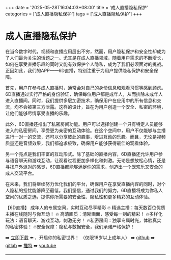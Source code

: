 +++
date = '2025-05-28T16:04:03+08:00'
title = '成人直播隐私保护'
categories = ['成人直播隐私保护']
tags = ['成人直播隐私保护']
+++

# 成人直播隐私保护

在当今数字时代，视频和直播应用层出不穷，然而，用户隐私保护和安全性却成为了人们最为关注的话题之一。尤其是在成人直播领域，随着用户需求的不断增长，如何在享受直播乐趣的同时又能有效保护个人隐私，成为了我们必须面对的挑战。正因如此，我们的APP——6D直播，特别注重于为用户提供隐私保护和安全保障。

首先，用户在参与成人直播时，通常会对自己的身份信息和观看习惯等感到顾虑。6D直播通过实行严格的身份验证，确保每位用户都是成年人，从而排除未成年人进入直播间。同时，我们提供多层加密技术，确保用户在应用中的所有信息和交流，均不会被第三方泄露。这样的设计，旨在为用户创造一个安全、私密的环境，让他们能够尽情享受直播的乐趣。

此外，6D直播还推出了私密房间功能。用户可以选择创建一个只有特定人员能够进入的私密房间，享受更为亲密的互动体验。在这个空间中，用户不仅能够与主播进行一对一的交流，还可以分享彼此的趣事，增进互动的乐趣。而且，无论是视频质量还是音频效果，我们都追求极致，确保用户能够获得最佳的观看体验。

另一个亮点是我们丰富的互动形式。除了基础的直播内容，6D直播还允许用户参与语音聊天和游戏互动，让观看过程更加多样化和刺激。无论是想放松心情，还是寻找户外派对的感觉，6D直播都能够满足你的需求，创造出一个既欢乐又安全的成人交流平台。

在未来，我们将继续努力优化我们的平台，确保用户在享受直播内容的同时，对个人隐私的担忧能够降至最低。我们坚信，通过我们的努力，6D直播将成为你私人空间的优质之选，提供你所需要的安全性、隐私性和更多精彩的互动体验。

【6D直播】
成年人的专属空间，实时互动尽享精彩
🔥 精选主播：每天数百位优质主播在线随时与你互动！
🔥 高清画质：清晰画面，感受每一刻的精彩！
🔥多样化玩法：语音聊天、游戏互动，刺激无穷！
🔥私密房间：独享专属时光，体验真实的私密体验！
🔥安全保障：隐私与数据安全，我们承诺严格保护！

➡️ [立即下载](https://down123.s3.ap-east-1.amazonaws.com/down/down.html?channelCode=blog) ⬅️ ，开启你的私密世界！ （仅限18岁以上成年人）
➡️ [github](https://aldult-live.github.io/)
➡️ [gitlab](https://seo-09598d.gitlab.io/)
➡️ [推特](https://x.com/wegame33)
➡️ [youtube](https://www.youtube.com/@6Dlive)

---
